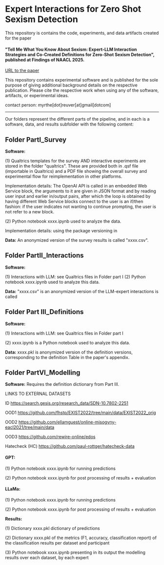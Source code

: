 # Expert Interactions for Zero Shot Sexism Detection

This repository is contains the code, experiments, and data artifacts created for the paper 

#### "Tell Me What You Know About Sexism: Expert-LLM Interaction Strategies and Co-Created Definitions for Zero-Shot Sexism Detection", published at Findings of NAACL 2025.
[URL to the paper]()

This repository contains experimental software and is published for the sole purpose of giving additional background details on the respective publication. Please cite the respective work when using any of the software, artifacts, or experimental ideas. 

contact person: myrthe[dot]reuver[at]gmail[dotcom]


--------
Our folders represent the different parts of the pipeline, and in each is a software, data, and results subfolder with the following content:

## Folder PartI_Survey
**Software:** 

(1) Qualtrics templates for the survey AND interactive experiments are stored in the folder "qualtrics". 
These are provided both in .qsf file (importable in Qualtrics) and a PDF file showing the overall survey and experimental flow for reimplementation in other platforms. 

Implementation details: The OpenAI API is called in an embedded Web Service block, the arguments to it are given in JSON format and by reading user input and earlier in/output pairs, after which the loop is obtained by having different Web Service blocks connect to the user is an if/then fashion: if the user indicates not wanting to continue prompting, the user is not refer to a new block.

(2) Python notebook xxxx.ipynb used to analyze the data.

Implementation details: using the package versioning in 

**Data:** 
An anonymized version of the survey results is called "xxxx.csv".

## Folder PartII_Interactions
**Software:** 

(1) Interactions with LLM: see Qualtrics files in Folder part I
(2) Python notebook xxxx.ipynb used to analyze this data.

**Data:** 
"xxxx.csv" is an anonymized version of the LLM-expert interactions is called 

## Folder Part III_Definitions
**Software:** 

(1) Interactions with LLM: see Qualtrics files in Folder part I

(2) xxxx.ipynb is a Python notebook used to analyze this data.

**Data:** 
xxxx.pkl is anonymized version of the definition versions, corresponding to the definition Table in the paper's appendix.


## Folder PartVI_Modelling
**Software:** 
Requires the definition dictionary from Part III. 

LINKS TO EXTERNAL DATASETS

ID https://search.gesis.org/research_data/SDN-10.7802-2251

OOD1 https://github.com/fhstp/EXIST2022/tree/main/data/EXIST2022_orig

OOD2 https://github.com/ellamguest/online-misogyny-eacl2021/tree/main/data

OOD3 https://github.com/rewire-online/edos

Hatecheck (HC) https://github.com/paul-rottger/hatecheck-data


#### GPT: 
(1) Python notebook xxxx.ipynb for running predictions

(2) Python notebook xxxx.ipynb for post processing of results + evaluation

#### LLaMa:
(1) Python notebook xxxx.ipynb for running predictions

(2) Python notebook xxxx.ipynb for post processing of results + evaluation

**Results:**

(1) Dictionary xxxx.pkl dictionary of predictions

(2) Dictionary xxxx.pkl of the metrics (F1, accuracy, classification report) of the classification results per dataset and participant

(3) Python notebook xxxx.ipynb presenting in its output the modelling results over each dataset, by each expert

